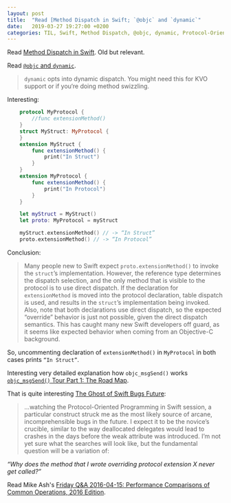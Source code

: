 ```yaml
---
layout: post
title:  "Read [Method Dispatch in Swift; `@objc` and `dynamic`"
date:   2019-03-27 19:27:00 +0200
categories: TIL, Swift, Method Dispatch, @objc, dynamic, Protocol-Oriented Programming
---
```

Read [Method Dispatch in Swift](https://www.raizlabs.com/dev/2016/12/swift-method-dispatch/). Old but relevant.

Read [`@objc` and `dynamic`](https://swiftunboxed.com/interop/objc-dynamic/).

> `dynamic` opts into dynamic dispatch. You might need this for KVO support or if you‘re doing method swizzling.

Interesting:
```swift
    protocol MyProtocol {
        //func extensionMethod()
    }
    struct MyStruct: MyProtocol {
    }
    extension MyStruct {
        func extensionMethod() {
            print("In Struct")
        }
    }
    extension MyProtocol {
        func extensionMethod() {
            print("In Protocol")
        }
    }

    let myStruct = MyStruct()
    let proto: MyProtocol = myStruct

    myStruct.extensionMethod() // -> “In Struct”
    proto.extensionMethod() // -> “In Protocol”
```

Conclusion:

> Many people new to Swift expect `proto.extensionMethod()` to invoke the `struct`’s implementation. However, the reference type determines the dispatch selection, and the only method that is visible to the protocol is to use direct dispatch. If the declaration for `extensionMethod` is moved into the protocol declaration, table dispatch is used, and results in the `struct`’s implementation being invoked. Also, note that both declarations use direct dispatch, so the expected “override” behavior is just not possible, given the direct dispatch semantics. This has caught many new Swift developers off guard, as it seems like expected behavior when coming from an Objective-C background.

So, uncommenting declaration of `extensionMethod()` in `MyProtocol` in both cases prints `“In Struct”`.

Interesting very detailed explanation how `objc_msgSend()` works [`objc_msgSend()` Tour Part 1: The Road Map](http://www.friday.com/bbum/2009/12/18/objc_msgsend-part-1-the-road-map/).

That is quite interesting [The Ghost of Swift Bugs Future](https://nomothetis.svbtle.com/the-ghost-of-swift-bugs-future):

> ...watching the Protocol-Oriented Programming in Swift session, a particular construct struck me as the most likely source of arcane, incomprehensible bugs in the future. I expect it to be the novice’s crucible, similar to the way deallocated delegates would lead to crashes in the days before the weak attribute was introduced. I’m not yet sure what the searches will look like, but the fundamental question will be a variation of:

_“Why does the method that I wrote overriding protocol extension X never get called?”_

Read Mike Ash's [Friday Q&A 2016-04-15: Performance Comparisons of Common Operations, 2016 Edition](https://www.mikeash.com/pyblog/friday-qa-2016-04-15-performance-comparisons-of-common-operations-2016-edition.html).
